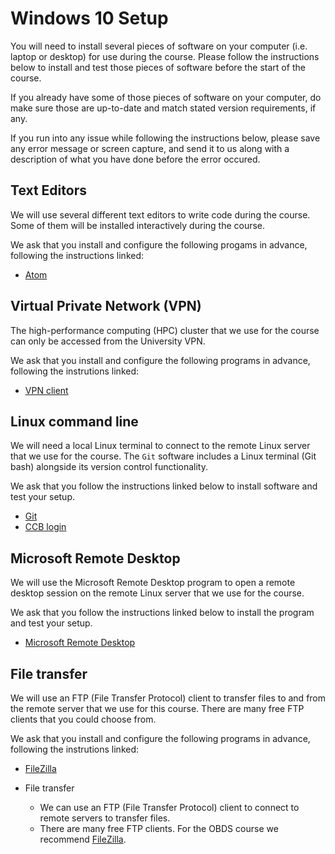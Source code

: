 # Windows 10 Setup

You will need to install several pieces of software on your computer (i.e. laptop or desktop) for use during the course.
Please follow the instructions below to install and test those pieces of software before the start of the course.

If you already have some of those pieces of software on your computer, do make sure those are up-to-date and match stated version requirements, if any.

If you run into any issue while following the instructions below,
please save any error message or screen capture,
and send it to us along with a description of what you have done before the error occured.

## Text Editors

We will use several different text editors to write code during the course.
Some of them will be installed interactively during the course.

We ask that you install and configure the following progams in advance, following the instructions linked:

- [Atom](items/atom.md)

## Virtual Private Network (VPN)

The high-performance computing (HPC) cluster that we use for the course
can only be accessed from the University VPN.

We ask that you install and configure the following programs in advance, following the instrutions linked:

- [VPN client](items/vpn.md)

## Linux command line

We will need a local Linux terminal to connect to the remote Linux server that we use for the course.
The `Git` software includes a Linux terminal (Git bash) alongside its version control functionality.

We ask that you follow the instructions linked below to install software and test your setup.

- [Git](items/git.md)
- [CCB login](items/ssh_ccb.md)

## Microsoft Remote Desktop

We will use the Microsoft Remote Desktop program to open a remote desktop session on the remote Linux server that we use for the course.

We ask that you follow the instructions linked below to install the program and test your setup.

- [Microsoft Remote Desktop](items/microsoft_remote_desktop.md)

## File transfer

We will use an FTP (File Transfer Protocol) client to transfer files to and from the remote server that we use for this course.
There are many free FTP clients that you could choose from.

We ask that you install and configure the following programs in advance, following the instrutions linked:

- [FileZilla](items/filezilla.md)

- File transfer
    + We can use an FTP (File Transfer Protocol) client to connect to remote servers to transfer files.
    + There are many free FTP clients. For the OBDS course we recommend [FileZilla](filezilla.md).
